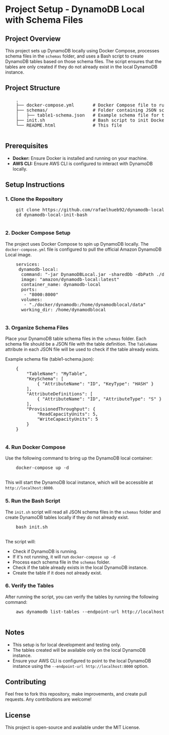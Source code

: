  <h1>Project Setup - DynamoDB Local with Schema Files</h1>
    
 <h2>Project Overview</h2>
    <p>
        This project sets up DynamoDB locally using Docker Compose, processes schema files in the <code>schemas</code> folder, and uses a Bash script to create DynamoDB tables based on those schema files. 
        The script ensures that the tables are only created if they do not already exist in the local DynamoDB instance.
    </p>
    
<h2>Project Structure</h2>
    <pre>
    .
    ├── docker-compose.yml       # Docker Compose file to run DynamoDB locally
    ├── schemas/                 # Folder containing JSON schema files
    │   ├── table1-schema.json   # Example schema file for table1
    ├── init.sh                  # Bash script to init Docker Compose and create tables in DynamoDB if necessary
    └── README.html              # This file
    </pre>

<h2>Prerequisites</h2>
    <ul>
        <li><strong>Docker:</strong> Ensure Docker is installed and running on your machine.</li>
        <li><strong>AWS CLI:</strong> Ensure AWS CLI is configured to interact with DynamoDB locally.</li>
    </ul>

<h2>Setup Instructions</h2>

<h3>1. Clone the Repository</h3>
    <pre>
    git clone https://github.com/rafaelhueb92/dynamodb-local-init-bash.git
    cd dynamodb-local-init-bash
    </pre>

<h3>2. Docker Compose Setup</h3>
    <p>
        The project uses Docker Compose to spin up DynamoDB locally. The <code>docker-compose.yml</code> file is configured to pull the official Amazon DynamoDB Local image.
    </p>
    <pre>
    services:
     dynamodb-local:
      command: "-jar DynamoDBLocal.jar -sharedDb -dbPath ./data"
      image: "amazon/dynamodb-local:latest"
      container_name: dynamodb-local
      ports:
       - "8000:8000"
      volumes:
       - "./docker/dynamodb:/home/dynamodblocal/data"
      working_dir: /home/dynamodblocal
    </pre>

<h3>3. Organize Schema Files</h3>
    <p>
        Place your DynamoDB table schema files in the <code>schemas</code> folder. Each schema file should be a JSON file with the table definition. The <code>TableName</code> attribute in each JSON file will be used to check if the table already exists.
    </p>
    <p>Example schema file (table1-schema.json):</p>
    <pre>
    {
        "TableName": "MyTable",
        "KeySchema": [
            { "AttributeName": "ID", "KeyType": "HASH" }
        ],
        "AttributeDefinitions": [
            { "AttributeName": "ID", "AttributeType": "S" }
        ],
        "ProvisionedThroughput": {
            "ReadCapacityUnits": 5,
            "WriteCapacityUnits": 5
        }
    }
    </pre>

<h3>4. Run Docker Compose</h3>
    <p>
        Use the following command to bring up the DynamoDB local container:
    </p>
    <pre>
    docker-compose up -d
    </pre>
    <p>
        This will start the DynamoDB local instance, which will be accessible at <code>http://localhost:8000</code>.
    </p>

<h3>5. Run the Bash Script</h3>
    <p>
        The <code>init.sh</code> script will read all JSON schema files in the <code>schemas</code> folder and create DynamoDB tables locally if they do not already exist.
    </p>
    <pre>
    bash init.sh
    </pre>
    <p>
        The script will:
        <ul>
            <li>Check if DynamoDB is running.</li>
            <li>If it's not running, it will run <code>docker-compose up -d</code>
            <li>Process each schema file in the <code>schemas</code> folder.</li>
            <li>Check if the table already exists in the local DynamoDB instance.</li>
            <li>Create the table if it does not already exist.</li>
        </ul>
    </p>

<h3>6. Verify the Tables</h3>
    <p>
        After running the script, you can verify the tables by running the following command:
    </p>
    <pre>
    aws dynamodb list-tables --endpoint-url http://localhost:8000
    </pre>

<h2>Notes</h2>
    <ul>
        <li>This setup is for local development and testing only.</li>
        <li>The tables created will be available only on the local DynamoDB instance.</li>
        <li>Ensure your AWS CLI is configured to point to the local DynamoDB instance using the <code>--endpoint-url http://localhost:8000</code> option.</li>
    </ul>

<h2>Contributing</h2>
    <p>
        Feel free to fork this repository, make improvements, and create pull requests. Any contributions are welcome!
    </p>

<h2>License</h2>
    <p>
        This project is open-source and available under the MIT License.
    </p>